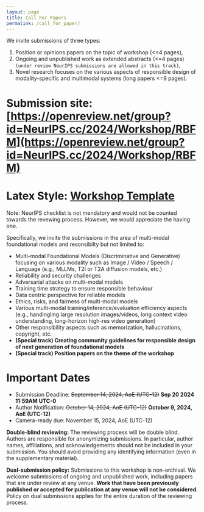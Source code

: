 ```yaml
---
layout: page
title: Call For Papers
permalink: /call_for_paper/
---
```


We invite submissions of three types: 
1. Position or opinions papers on the topic of workshop (<=4 pages),
2. Ongoing and unpublished work as extended abstracts (<=4 pages) `(under review NeurIPS submissions are allowed in this track)`,
3. Novel research focuses on the various aspects of responsible design of modality-specific and multimodal systems (long papers <=9 pages).


# Submission site: [https://openreview.net/group?id=NeurIPS.cc/2024/Workshop/RBFM](https://openreview.net/group?id=NeurIPS.cc/2024/Workshop/RBFM)
# Latex Style: <a href="../assets/NeurIPS_Workshop_RBFM_2024.zip"> Workshop Template</a>
Note: NeurIPS checklist is not mendatory and would not be counted towards the revewing process. However, we would appreciate the having one.

Specifically, we invite the submissions in the area of multi-modal foundational models and resonsibilty but not limited to:

- Multi-modal Foundational Models (Discriminative and Generative) focusing on various modality such as Image / Video / Speech / Language (e.g., MLLMs, T2I or T2A diffusion models, etc.)
- Reliability and security challenges
- Adversarial attacks on multi-modal models
- Training time strategy to ensure responsible behaviour
- Data centric perspective for reliable models
- Ethics, risks, and fairness of multi-modal models
- Various multi-modal training/inference/evaluation efficiency aspects (e.g., handingling large resolution images/videos, long context video understanding, long-horizon high-res video generation) 
- Other responsibility aspects such as memorization, hallucinations, copyright, etc.
- **(Special track) Creating community guidelines for responsible design of next generation of foundational models**
- **(Special track) Position papers on the theme of the workshop**

# Important Dates

- Submission Deadline: <s>September 14, 2024, AoE (UTC-12)</s> **Sep 20 2024 11:59AM UTC-0**
- Author Notification: <s>October 14, 2024, AoE (UTC-12)</s> **October 9, 2024, AoE (UTC-12)**
- Camera-ready due: November 15, 2024, AoE (UTC-12)


**Double-blind reviewing:** The reviewing process will be double blind. Authors are responsible for anonymizing submissions. In particular, author names,  affiliations, and acknowledgements should not be included in your submission. You should avoid providing any identifying information (even in the supplementary material).

**Dual-submission policy:** Submissions to this workshop is non-archival. We welcome submissions of ongoing and unpublished work, including papers that are under review at any venue. **Work that have been previously published or accepted for publication at any venue will not be considered**. Policy on dual submissions applies for the entire duration of the reviewing process.
